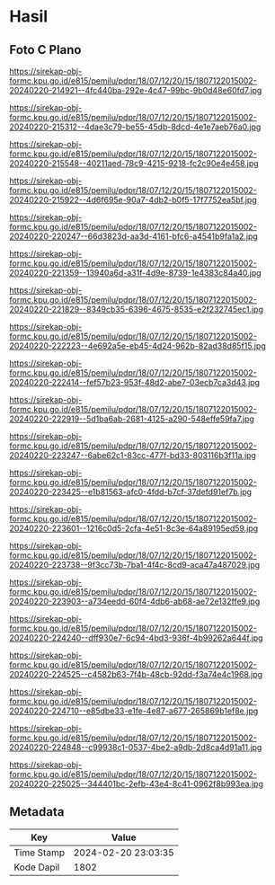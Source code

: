 # Hasil

## Foto C Plano

https://sirekap-obj-formc.kpu.go.id/e815/pemilu/pdpr/18/07/12/20/15/1807122015002-20240220-214921--4fc440ba-292e-4c47-99bc-9b0d48e60fd7.jpg

https://sirekap-obj-formc.kpu.go.id/e815/pemilu/pdpr/18/07/12/20/15/1807122015002-20240220-215312--4dae3c79-be55-45db-8dcd-4e1e7aeb76a0.jpg

https://sirekap-obj-formc.kpu.go.id/e815/pemilu/pdpr/18/07/12/20/15/1807122015002-20240220-215548--40211aed-78c9-4215-9218-fc2c90e4e458.jpg

https://sirekap-obj-formc.kpu.go.id/e815/pemilu/pdpr/18/07/12/20/15/1807122015002-20240220-215922--4d6f695e-90a7-4db2-b0f5-17f7752ea5bf.jpg

https://sirekap-obj-formc.kpu.go.id/e815/pemilu/pdpr/18/07/12/20/15/1807122015002-20240220-220247--66d3823d-aa3d-4161-bfc6-a4541b9fa1a2.jpg

https://sirekap-obj-formc.kpu.go.id/e815/pemilu/pdpr/18/07/12/20/15/1807122015002-20240220-221359--13940a6d-a31f-4d9e-8739-1e4383c84a40.jpg

https://sirekap-obj-formc.kpu.go.id/e815/pemilu/pdpr/18/07/12/20/15/1807122015002-20240220-221829--8349cb35-6396-4675-8535-e2f232745ec1.jpg

https://sirekap-obj-formc.kpu.go.id/e815/pemilu/pdpr/18/07/12/20/15/1807122015002-20240220-222223--4e692a5e-eb45-4d24-962b-82ad38d85f15.jpg

https://sirekap-obj-formc.kpu.go.id/e815/pemilu/pdpr/18/07/12/20/15/1807122015002-20240220-222414--fef57b23-953f-48d2-abe7-03ecb7ca3d43.jpg

https://sirekap-obj-formc.kpu.go.id/e815/pemilu/pdpr/18/07/12/20/15/1807122015002-20240220-222919--5d1ba6ab-2681-4125-a290-548effe59fa7.jpg

https://sirekap-obj-formc.kpu.go.id/e815/pemilu/pdpr/18/07/12/20/15/1807122015002-20240220-223247--6abe62c1-83cc-477f-bd33-803116b3f11a.jpg

https://sirekap-obj-formc.kpu.go.id/e815/pemilu/pdpr/18/07/12/20/15/1807122015002-20240220-223425--e1b81563-afc0-4fdd-b7cf-37defd91ef7b.jpg

https://sirekap-obj-formc.kpu.go.id/e815/pemilu/pdpr/18/07/12/20/15/1807122015002-20240220-223601--1216c0d5-2cfa-4e51-8c3e-64a89195ed59.jpg

https://sirekap-obj-formc.kpu.go.id/e815/pemilu/pdpr/18/07/12/20/15/1807122015002-20240220-223738--9f3cc73b-7ba1-4f4c-8cd9-aca47a487029.jpg

https://sirekap-obj-formc.kpu.go.id/e815/pemilu/pdpr/18/07/12/20/15/1807122015002-20240220-223903--a734eedd-60f4-4db6-ab68-ae72e132ffe9.jpg

https://sirekap-obj-formc.kpu.go.id/e815/pemilu/pdpr/18/07/12/20/15/1807122015002-20240220-224240--dff930e7-6c94-4bd3-936f-4b99262a644f.jpg

https://sirekap-obj-formc.kpu.go.id/e815/pemilu/pdpr/18/07/12/20/15/1807122015002-20240220-224525--c4582b63-7f4b-48cb-92dd-f3a74e4c1968.jpg

https://sirekap-obj-formc.kpu.go.id/e815/pemilu/pdpr/18/07/12/20/15/1807122015002-20240220-224710--e85dbe33-e1fe-4e87-a677-265869b1ef8e.jpg

https://sirekap-obj-formc.kpu.go.id/e815/pemilu/pdpr/18/07/12/20/15/1807122015002-20240220-224848--c99938c1-0537-4be2-a9db-2d8ca4d91a11.jpg

https://sirekap-obj-formc.kpu.go.id/e815/pemilu/pdpr/18/07/12/20/15/1807122015002-20240220-225025--344401bc-2efb-43e4-8c41-0962f8b993ea.jpg


## Metadata

| Key        | Value               |
| ---------- | ------------------- |
| Time Stamp | 2024-02-20 23:03:35 |
| Kode Dapil | 1802                |



